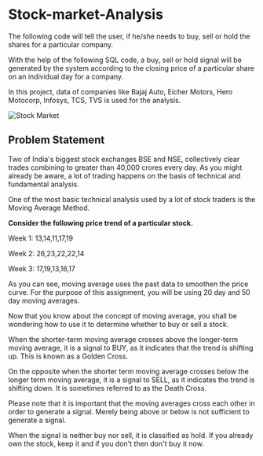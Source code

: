# Stock-market-Analysis
The following code will tell the user, if he/she needs to buy, sell or hold the shares for a particular company.

With the help of the following SQL code, a buy, sell or hold signal will be generated by the system according to the closing price of a particular share on an individual day for a company.

In this project, data of companies like Bajaj Auto, Eicher Motors, Hero Motocorp, Infosys, TCS, TVS is used for the analysis.

![Stock Market](https://api.time.com/wp-content/uploads/2020/03/stock-market-coronavirus-2.jpg)

## Problem Statement
Two of India's biggest stock exchanges BSE and NSE, collectively clear trades combining to greater than 40,000 crores every day. As you might already be aware, a lot of trading happens on the basis of technical and fundamental analysis.

One of the most basic technical analysis used by a lot of stock traders is the Moving Average Method. 

**Consider the following price trend of a particular stock.**

Week 1: 13,14,11,17,19

Week 2: 26,23,22,22,14

Week 3: 17,19,13,16,17


As you can see, moving average uses the past data to smoothen the price curve. For the purpose of this assignment, you will be using 20 day and 50 day moving averages.

Now that you know about the concept of moving average, you shall be wondering how to use it to determine whether to buy or sell a stock.

When the shorter-term moving average crosses above the longer-term moving average, it is a signal to BUY, as it indicates that the trend is shifting up. This is known as a Golden Cross.

On the opposite when the shorter term moving average crosses below the longer term moving average, it is a signal to SELL, as it indicates the trend is shifting down. It is sometimes referred to as the Death Cross.

Please note that it is important that the moving averages cross each other in order to generate a signal. Merely being above or below is not sufficient to generate a signal.

When the signal is neither buy nor sell, it is classified as hold. If you already own the stock, keep it and if you don't then don't buy it now.
